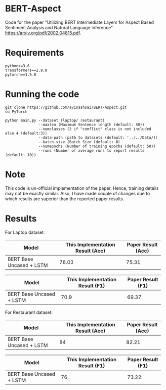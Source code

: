 # BERT-Aspect
Code for the paper "Utilizing BERT Intermediate Layers for Aspect Based Sentiment Analysis and Natural Language Inference" https://arxiv.org/pdf/2002.04815.pdf.

# Requirements
```
python>=3.6
transformers==2.9.0
pytorch==1.5.0
```
# Running the code
```
git clone https://github.com/avinashsai/BERT-Aspect.git
cd PyTorch
```
```
python main.py --dataset (laptop/ restaurant)
               --maxlen (Maximum Sentence length (default: 80))
               --numclasses (3 if "conflict" class is not included else 4 (default:3))
               --data-path (path to datasets (default: '../../Data/))
               --batch-size (Batch Size (default: 8)
               --numepochs (Number of training epochs (default: 50))
               --runs (Number of average runs to report results (default: 10))
```
# Note
This code is un-official implementation of the paper. Hence, training details may not be exactly similar. Also, I have made couple of changes due to which results are superior than the reported paper results.

# Results

For Laptop dataset:

| Model | This Implementation Result (Acc) | Paper Result (Acc) | 
|-------|----------------------------------|--------------------|
| BERT Base Uncased + LSTM | 76.03 | 75.31 |

| Model | This Implementation Result (F1) | Paper Result (F1) | 
|-------|----------------------------------|--------------------|
| BERT Base Uncased + LSTM | 70.9 | 69.37 |

For Restaurant dataset:

| Model | This Implementation Result (Acc) | Paper Result (Acc) | 
|-------|----------------------------------|--------------------|
| BERT Base Uncased + LSTM | 84 | 82.21 |

| Model | This Implementation Result (F1) | Paper Result (F1) | 
|-------|----------------------------------|--------------------|
| BERT Base Uncased + LSTM | 76 | 73.22 |
